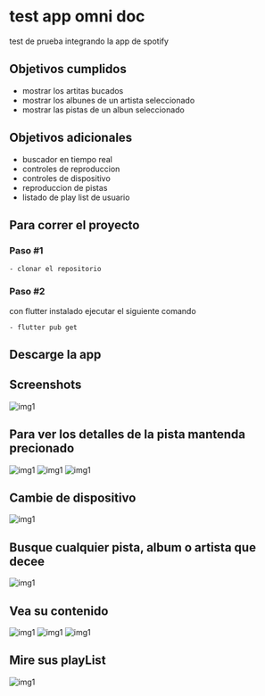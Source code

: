 # test app omni doc

test de prueba integrando la app de spotify

## Objetivos cumplidos

 - mostrar los artitas bucados
 - mostrar los albunes de un artista seleccionado
 - mostrar las pistas de un albun seleccionado

## Objetivos adicionales

 - buscador en tiempo real
 - controles de reproduccion
 - controles de dispositivo
 - reproduccion de pistas
 - listado de play list de usuario

## Para correr el proyecto 

### Paso #1

    - clonar el repositorio

### Paso #2
con flutter instalado ejecutar el siguiente comando

    - flutter pub get

## Descarge la app

## Screenshots
![img1](https://raw.githubusercontent.com/ChayALV/spotify_app/master/assets/images/screenshots/1.jpg)

## Para ver los detalles de la pista mantenda precionado

![img1](https://raw.githubusercontent.com/ChayALV/spotify_app/master/assets/images/screenshots/2.jpg)
![img1](https://raw.githubusercontent.com/ChayALV/spotify_app/master/assets/images/screenshots/3.jpg)
![img1](https://raw.githubusercontent.com/ChayALV/spotify_app/master/assets/images/screenshots/4.jpg)

## Cambie de dispositivo

![img1](https://raw.githubusercontent.com/ChayALV/spotify_app/master/assets/images/screenshots/5.jpg)

## Busque cualquier pista, album o artista que decee

![img1](https://raw.githubusercontent.com/ChayALV/spotify_app/master/assets/images/screenshots/6.jpg)

## Vea su contenido

![img1](https://raw.githubusercontent.com/ChayALV/spotify_app/master/assets/images/screenshots/7.jpg)
![img1](https://raw.githubusercontent.com/ChayALV/spotify_app/master/assets/images/screenshots/8.jpg)
![img1](https://raw.githubusercontent.com/ChayALV/spotify_app/master/assets/images/screenshots/9.jpg)

## Mire sus playList

![img1](https://raw.githubusercontent.com/ChayALV/spotify_app/master/assets/images/screenshots/10.jpg)
